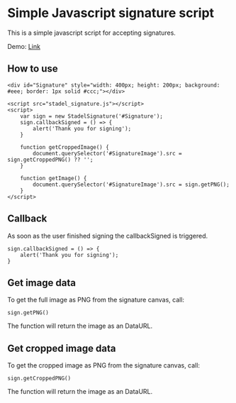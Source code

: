 # Simple Javascript signature script

This is a simple javascript script for accepting signatures.

Demo: [Link](http://thomasstadel.dk/signature/)

## How to use

```
<div id="Signature" style="width: 400px; height: 200px; background: #eee; border: 1px solid #ccc;"></div>

<script src="stadel_signature.js"></script>
<script>
    var sign = new StadelSignature('#Signature');
    sign.callbackSigned = () => {
        alert('Thank you for signing');
    }

    function getCroppedImage() {
        document.querySelector('#SignatureImage').src = sign.getCroppedPNG() ?? '';
    }

    function getImage() {
        document.querySelector('#SignatureImage').src = sign.getPNG();
    }
</script>
```

## Callback

As soon as the user finished signing the callbackSigned is triggered.

```
sign.callbackSigned = () => {
    alert('Thank you for signing');
}
```

## Get image data

To get the full image as PNG from the signature canvas, call:

```
sign.getPNG()
```

The function will return the image as an DataURL.

## Get cropped image data

To get the cropped image as PNG from the signature canvas, call:

```
sign.getCroppedPNG()
```

The function will return the image as an DataURL.

